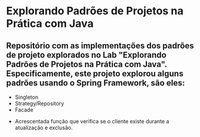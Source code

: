 # Explorando Padrões de Projetos na Prática com Java

## Repositório com as implementações dos padrões de projeto explorados no Lab "Explorando Padrões de Projetos na Prática com Java". Especificamente, este projeto explorou alguns padrões usando o Spring Framework, são eles:
- Singleton
- Strategy/Repository
- Facade

* Acrescentada função que verifica se o cliente existe durante a atualização e exclusão.
